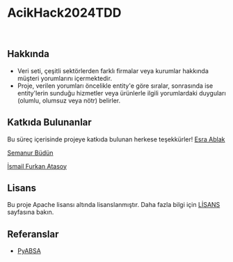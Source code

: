 # AcikHack2024TDD

<a id="readme-top"></a>

<br />
<div align="center">
    <!-- <img src="images/logo.png" alt="Logo" width="80" height="80"> -->
</div>



## Hakkında

* Veri seti, çeşitli sektörlerden farklı firmalar veya kurumlar hakkında müşteri yorumlarını içermektedir.
* Proje, verilen yorumları öncelikle entity'e göre sıralar, sonrasında ise entity'lerin sunduğu hizmetler veya ürünlerle ilgili yorumlardaki duyguları (olumlu, olumsuz veya nötr) belirler.



## Katkıda Bulunanlar
Bu süreç içerisinde projeye katkıda bulunan herkese teşekkürler!
[Esra Ablak](https://github.com/eablak)

[Semanur Büdün](https://github.com/semanurbudun)

[İsmail Furkan Atasoy](https://github.com/ifurkanatasoy)


## Lisans

Bu proje Apache lisansı altında lisanslanmıştır. Daha fazla bilgi için [LİSANS](LICENSE) sayfasına bakın.


## Referanslar

* [PyABSA](https://github.com/yangheng95/PyABSA)